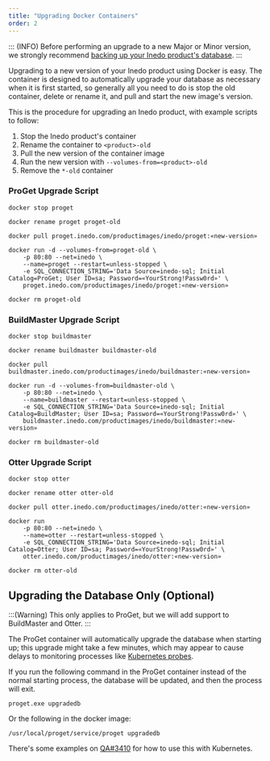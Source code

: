 ```yaml
---
title: "Upgrading Docker Containers"
order: 2
---
```


::: (INFO)
Before performing an upgrade to a new Major or Minor version, we strongly recommend [backing up your Inedo product's database](/docs/installation/backing-up-restoring).
::: 

Upgrading to a new version of your Inedo product using Docker is easy. The container is designed to automatically upgrade your database as necessary when it is first started, so generally all you need to do is stop the old container, delete or rename it, and pull and start the new image's version.

This is the procedure for upgrading an Inedo product, with example scripts to follow:

1. Stop the Inedo product's container
2. Rename the container to `<product>-old`
3. Pull the new version of the container image
4. Run the new version with `--volumes-from=<product>-old`
5. Remove the `*-old` container

### ProGet Upgrade Script

```Shell
docker stop proget

docker rename proget proget-old

docker pull proget.inedo.com/productimages/inedo/proget:«new-version»

docker run -d --volumes-from=proget-old \
    -p 80:80 --net=inedo \
    --name=proget --restart=unless-stopped \
    -e SQL_CONNECTION_STRING='Data Source=inedo-sql; Initial Catalog=ProGet; User ID=sa; Password=«YourStrong!Passw0rd»' \
    proget.inedo.com/productimages/inedo/proget:«new-version»

docker rm proget-old
```

### BuildMaster Upgrade Script
```Shell
docker stop buildmaster

docker rename buildmaster buildmaster-old

docker pull buildmaster.inedo.com/productimages/inedo/buildmaster:«new-version»

docker run -d --volumes-from=buildmaster-old \
    -p 80:80 --net=inedo \
    --name=buildmaster --restart=unless-stopped \
    -e SQL_CONNECTION_STRING='Data Source=inedo-sql; Initial Catalog=BuildMaster; User ID=sa; Password=«YourStrong!Passw0rd»' \
    buildmaster.inedo.com/productimages/inedo/buildmaster:«new-version»

docker rm buildmaster-old
```

### Otter Upgrade Script
```Shell
docker stop otter

docker rename otter otter-old

docker pull otter.inedo.com/productimages/inedo/otter:«new-version»

docker run 
    -p 80:80 --net=inedo \
    --name=otter --restart=unless-stopped \
    -e SQL_CONNECTION_STRING='Data Source=inedo-sql; Initial Catalog=Otter; User ID=sa; Password=«YourStrong!Passw0rd»' \
    otter.inedo.com/productimages/inedo/otter:«new-version»

docker rm otter-old
```

## Upgrading the Database Only (Optional)
:::(Warning)
This only applies to ProGet, but we will add support to BuildMaster and Otter.
:::

The ProGet container will automatically upgrade the database when starting up; this upgrade might take a few minutes, which may appear to cause delays to monitoring processes like [Kubernetes probes](https://kubernetes.io/docs/tasks/configure-pod-container/configure-liveness-readiness-startup-probes).

If you  run the following command in the ProGet container instead of the normal starting process, the database will be updated, and then the process will exit.

```
proget.exe upgradedb
```

Or the following in the docker image:

```
/usr/local/proget/service/proget upgradedb
```

There's some examples on [QA#3410](https://forums.inedo.com/topic/3140/proget-manual-database-upgrade-docker-kubernetes) for how to use this with Kubernetes.
